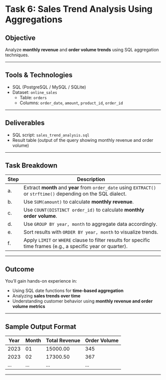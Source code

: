 #  Task 6: Sales Trend Analysis Using Aggregations

##  Objective

Analyze **monthly revenue** and **order volume trends** using SQL aggregation techniques.

---

##  Tools & Technologies

- SQL (PostgreSQL / MySQL / SQLite)
- Dataset: `online_sales`  
  - Table: `orders`  
  - Columns: `order_date`, `amount`, `product_id`, `order_id`

---

##  Deliverables

- SQL script: `sales_trend_analysis.sql`
- Result table (output of the query showing monthly revenue and order volume)

---

##  Task Breakdown

| Step | Description |
|------|-------------|
| a.   | Extract **month** and **year** from `order_date` using `EXTRACT()` or `strftime()` depending on the SQL dialect. |
| b.   | Use `SUM(amount)` to calculate **monthly revenue**. |
| c.   | Use `COUNT(DISTINCT order_id)` to calculate **monthly order volume**. |
| d.   | Use `GROUP BY year, month` to aggregate data accordingly. |
| e.   | Sort results with `ORDER BY year, month` to visualize trends. |
| f.   | Apply `LIMIT` or `WHERE` clause to filter results for specific time frames (e.g., a specific year or quarter). |

---

##  Outcome

You’ll gain hands-on experience in:

- Using SQL date functions for **time-based aggregation**
- Analyzing **sales trends over time**
- Understanding customer behavior using **monthly revenue and order volume metrics**

---

##  Sample Output Format

| Year | Month | Total Revenue | Order Volume |
|------|-------|----------------|---------------|
| 2023 | 01    | 15000.00       | 345           |
| 2023 | 02    | 17300.50       | 367           |
| ...  | ...   | ...            | ...           |

---
